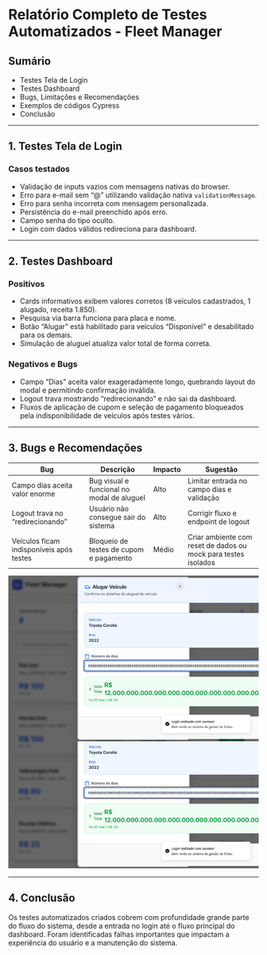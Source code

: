 # Relatório Completo de Testes Automatizados - Fleet Manager

## Sumário

- Testes Tela de Login
- Testes Dashboard
- Bugs, Limitações e Recomendações
- Exemplos de códigos Cypress
- Conclusão

---

## 1. Testes Tela de Login

### Casos testados

- Validação de inputs vazios com mensagens nativas do browser.
- Erro para e-mail sem “@” utilizando validação nativa `validationMessage`.
- Erro para senha incorreta com mensagem personalizada.
- Persistência do e-mail preenchido após erro.
- Campo senha do tipo oculto.
- Login com dados válidos redireciona para dashboard.


---

## 2. Testes Dashboard

### Positivos

- Cards informativos exibem valores corretos (8 veículos cadastrados, 1 alugado, receita 1.850).
- Pesquisa via barra funciona para placa e nome.
- Botão “Alugar” está habilitado para veículos “Disponível” e desabilitado para os demais.
- Simulação de aluguel atualiza valor total de forma correta.

### Negativos e Bugs

- Campo “Dias” aceita valor exageradamente longo, quebrando layout do modal e permitindo confirmação inválida.
- Logout trava mostrando “redirecionando” e não sai da dashboard.
- Fluxos de aplicação de cupom e seleção de pagamento bloqueados pela indisponibilidade de veículos após testes vários.

---

## 3. Bugs e Recomendações

| Bug                                       | Descrição                                     | Impacto  | Sugestão                                                     |
|-------------------------------------------|-----------------------------------------------|----------|--------------------------------------------------------------|
| Campo dias aceita valor enorme            | Bug visual e funcional no modal de aluguel    | Alto     | Limitar entrada no campo dias e validação                     |
| Logout trava no “redirecionando”          | Usuário não consegue sair do sistema          | Alto     | Corrigir fluxo e endpoint de logout                           |
| Veículos ficam indisponíveis após testes  | Bloqueio de testes de cupom e pagamento       | Médio    | Criar ambiente com reset de dados ou mock para testes isolados|



![Bug campo Days](cypress/screenshots/bug-campo-days-excesso.png)

---

## 4. Conclusão

Os testes automatizados criados cobrem com profundidade grande parte do fluxo do sistema, desde a entrada no login até o fluxo principal do dashboard. Foram identificadas falhas importantes que impactam a experiência do usuário e a manutenção do sistema.

